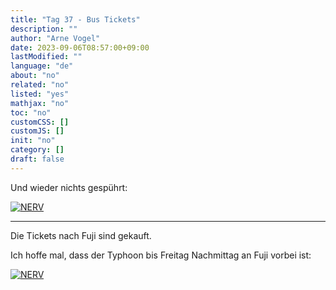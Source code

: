 ```yaml
---
title: "Tag 37 - Bus Tickets"
description: ""
author: "Arne Vogel"
date: 2023-09-06T08:57:00+09:00
lastModified: ""
language: "de"
about: "no"
related: "no"
listed: "yes"
mathjax: "no"
toc: "no"
customCSS: []
customJS: []
init: "no"
category: []
draft: false
---
```


Und wieder nichts gespührt:

[![NERV](nerv-small.jpg)](nerv.jpg)

---

Die Tickets nach Fuji sind gekauft.

Ich hoffe mal, dass der Typhoon bis Freitag Nachmittag an Fuji vorbei ist:

[![NERV](nerv2-small.jpg)](nerv2.jpg)
